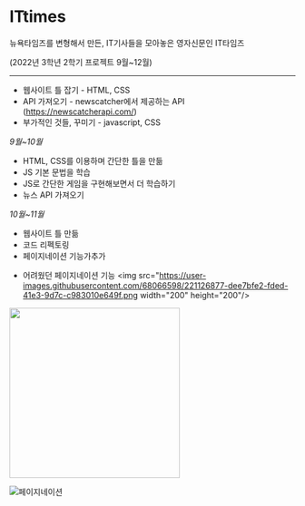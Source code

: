 # ITtimes
뉴욕타임즈를 변형해서 만든, IT기사들을 모아놓은 영자신문인 IT타임즈

(2022년 3학년 2학기 프로젝트 9월~12월)

*************************



* 웹사이트 틀 잡기 - HTML, CSS
* API 가져오기 - newscatcher에서 제공하는 API (https://newscatcherapi.com/)
* 부가적인 것들, 꾸미기 - javascript, CSS

_9월~10월_
- HTML, CSS를 이용하며 간단한 틀을 만듦
- JS 기본 문법을 학습
- JS로 간단한 게임을 구현해보면서 더 학습하기
- 뉴스 API 가져오기

_10월~11월_
- 웹사이트 틀 만듦
- 코드 리펙토링
- 페이지네이션 기능가추가


* 어려웠던 페이지네이션 기능
<img src="https://user-images.githubusercontent.com/68066598/221126877-dee7bfe2-fded-41e3-9d7c-c983010e649f.png width="200" height="200"/>
<img src="페이지네이션.png" width="300" height="300">

![페이지네이션](https://user-images.githubusercontent.com/68066598/221126877-dee7bfe2-fded-41e3-9d7c-c983010e649f.png)
